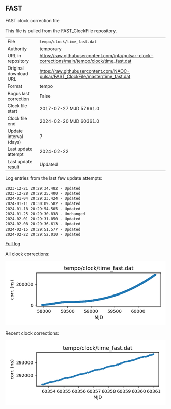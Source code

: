 
## FAST

FAST clock correction file

This file is pulled from the FAST_ClockFile repository.

|     |     |
|:--- |:--- |
| File | `tempo/clock/time_fast.dat` |
| Authority | temporary |
| URL in repository | <https://raw.githubusercontent.com/ipta/pulsar-clock-corrections/main/tempo/clock/time_fast.dat> |
| Original download URL | <https://raw.githubusercontent.com/NAOC-pulsar/FAST_ClockFile/master/time_fast.dat> |
| Format | tempo |
| Bogus last correction | False |
| Clock file start | 2017-07-27 MJD 57961.0 |
| Clock file end | 2024-02-20 MJD 60361.0 |
| Update interval (days) | 7 |
| Last update attempt | 2024-02-22 |
| Last update result | Updated |

Log entries from the last few update attempts:
```
2023-12-21 20:29:34.482 - Updated
2023-12-28 20:29:25.400 - Updated
2024-01-04 20:29:23.424 - Updated
2024-01-11 20:30:09.582 - Updated
2024-01-18 20:29:54.505 - Updated
2024-01-25 20:29:30.838 - Unchanged
2024-02-01 20:29:31.050 - Updated
2024-02-08 20:29:36.613 - Updated
2024-02-15 20:29:51.577 - Updated
2024-02-22 20:29:52.010 - Updated
```
[Full log](https://raw.githubusercontent.com/ipta/pulsar-clock-corrections/main/log/tempo/clock/time_fast.dat.log)


All clock corrections:

![plot of all clock corrections](time_fast.dat.png "All corrections")

Recent clock corrections:

![plot of recent clock corrections](time_fast.dat.short.png "Recent corrections")


